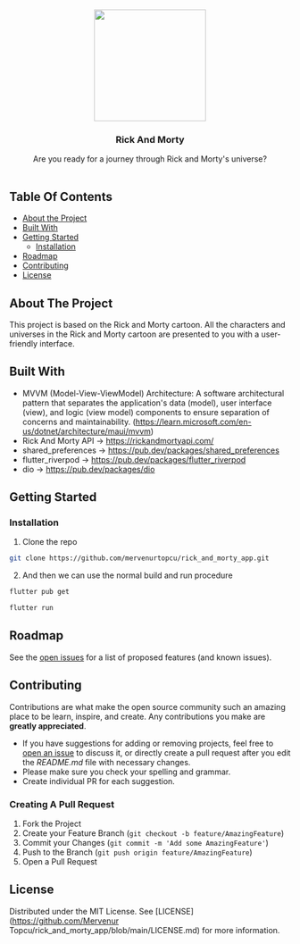 <br/>
<p align="center">

<img src="https://github.com/mervenurtopcu/rick_and_morty_app/assets/37351206/946b143f-c2af-44d3-a153-baad125d18fc" height="200">




  <h3 align="center">Rick And Morty</h3>

  <p align="center">
    Are you ready for a journey through Rick and Morty's universe?
    <br/>
    <br/>
  </p>
</p>

## Table Of Contents

* [About the Project](#about-the-project)
* [Built With](#built-with)
* [Getting Started](#getting-started)
  * [Installation](#installation)
* [Roadmap](#roadmap)
* [Contributing](#contributing)
* [License](#license)


## About The Project



This project is based on the Rick and Morty cartoon. All the characters and universes in the Rick and Morty cartoon are presented to you with a user-friendly interface.

## Built With

* MVVM (Model-View-ViewModel) Architecture: A software architectural pattern that separates the application's data (model), user interface (view), and logic (view model) components to ensure separation of concerns and maintainability. (https://learn.microsoft.com/en-us/dotnet/architecture/maui/mvvm)
* Rick And Morty API -> https://rickandmortyapi.com/
* shared_preferences -> https://pub.dev/packages/shared_preferences
* flutter_riverpod -> https://pub.dev/packages/flutter_riverpod
* dio -> https://pub.dev/packages/dio


## Getting Started

### Installation



1. Clone the repo

```sh
git clone https://github.com/mervenurtopcu/rick_and_morty_app.git
```

2. And then we can use the normal build and run procedure

```sh
flutter pub get
```
```sh
flutter run
```


## Roadmap

See the [open issues](https://github.com/mervenurtopcu/rick_and_morty_app/issues) for a list of proposed features (and known issues).

## Contributing

Contributions are what make the open source community such an amazing place to be learn, inspire, and create. Any contributions you make are **greatly appreciated**.
* If you have suggestions for adding or removing projects, feel free to [open an issue](https://github.com/mervenurtopcu/rick_and_morty_app/issues/new) to discuss it, or directly create a pull request after you edit the *README.md* file with necessary changes.
* Please make sure you check your spelling and grammar.
* Create individual PR for each suggestion.

### Creating A Pull Request

1. Fork the Project
2. Create your Feature Branch (`git checkout -b feature/AmazingFeature`)
3. Commit your Changes (`git commit -m 'Add some AmazingFeature'`)
4. Push to the Branch (`git push origin feature/AmazingFeature`)
5. Open a Pull Request

## License

Distributed under the MIT License. See [LICENSE](https://github.com/Mervenur Topcu/rick_and_morty_app/blob/main/LICENSE.md) for more information.

